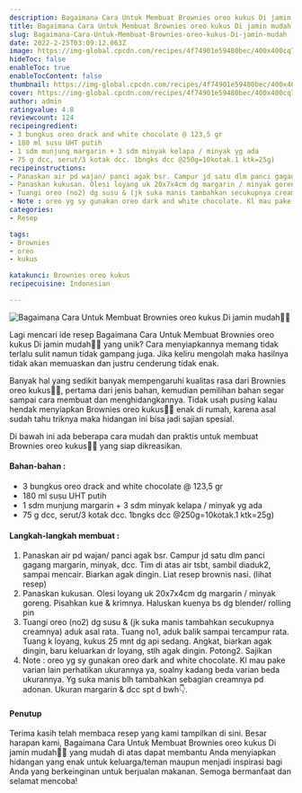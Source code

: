 ```yaml
---
description: Bagaimana Cara Untuk Membuat Brownies oreo kukus Di jamin mudah"
title: Bagaimana Cara Untuk Membuat Brownies oreo kukus Di jamin mudah
slug: Bagaimana-Cara-Untuk-Membuat-Brownies-oreo-kukus-Di-jamin-mudah
date: 2022-2-25T03:09:12.063Z
image: https://img-global.cpcdn.com/recipes/4f74901e59480bec/400x400cq70/photo.jpg
hideToc: false
enableToc: true
enableTocContent: false
thumbnail: https://img-global.cpcdn.com/recipes/4f74901e59480bec/400x400cq70/photo.jpg
cover: https://img-global.cpcdn.com/recipes/4f74901e59480bec/400x400cq70/photo.jpg
author: admin
ratingvalue: 4.8
reviewcount: 124
recipeingredient:
- 3 bungkus oreo drack and white chocolate @ 123,5 gr
- 180 ml susu UHT putih
- 1 sdm munjung margarin + 3 sdm minyak kelapa / minyak yg ada
- 75 g dcc, serut/3 kotak dcc. 1bngks dcc @250g=10kotak.1 ktk=25g)
recipeinstructions:
- Panaskan air pd wajan/ panci agak bsr. Campur jd satu dlm panci gagang margarin, minyak, dcc. Tim di atas air tsbt, sambil diaduk2, sampai mencair. Biarkan agak dingin. Liat resep brownis nasi. (lihat resep)
- Panaskan kukusan. Olesi loyang uk 20x7x4cm dg margarin / minyak goreng. Pisahkan kue & krimnya. Haluskan kuenya bs dg blender/ rolling pin
- Tuangi oreo (no2) dg susu & (jk suka manis tambahkan secukupnya creamnya) aduk asal rata. Tuang no1, aduk balik sampai tercampur rata. Tuang k loyang, kukus 25 mnt dg api sedang. Angkat, biarkan agak dingin, baru keluarkan dr loyang, stlh agak dingin. Potong2. Sajikan
- Note : oreo yg sy gunakan oreo dark and white chocolate. Kl mau pake varian lain perhatikan ukurannya ya, soalny kadang beda varian beda ukurannya. Yg suka manis blh tambahkan sebagian creamnya pd adonan. Ukuran margarin & dcc spt d bwh👇.
categories:
- Resep

tags:
- Brownies
- oreo
- kukus

katakunci: Brownies oreo kukus
recipecuisine: Indonesian

---
```


![Bagaimana Cara Untuk Membuat Brownies oreo kukus Di jamin mudah👩‍🍳](https://img-global.cpcdn.com/recipes/4f74901e59480bec/400x400cq70/photo.jpg)

Lagi mencari ide resep Bagaimana Cara Untuk Membuat Brownies oreo kukus Di jamin mudah👩‍🍳 yang unik? Cara menyiapkannya memang tidak terlalu sulit namun tidak gampang juga. Jika keliru mengolah maka hasilnya tidak akan memuaskan dan justru cenderung tidak enak.

Banyak hal yang sedikit banyak mempengaruhi kualitas rasa dari Brownies oreo kukus👩‍🍳, pertama dari jenis bahan, kemudian pemilihan bahan segar sampai cara membuat dan menghidangkannya. Tidak usah pusing kalau hendak menyiapkan Brownies oreo kukus👩‍🍳 enak di rumah, karena asal sudah tahu triknya maka hidangan ini bisa jadi sajian spesial.

Di bawah ini ada beberapa cara mudah dan praktis untuk membuat Brownies oreo kukus👩‍🍳 yang siap dikreasikan.

<!--inarticleads1-->

#### Bahan-bahan :

- 3 bungkus oreo drack and white chocolate @ 123,5 gr
- 180 ml susu UHT putih
- 1 sdm munjung margarin + 3 sdm minyak kelapa / minyak yg ada
- 75 g dcc, serut/3 kotak dcc. 1bngks dcc @250g=10kotak.1 ktk=25g)

<!--inarticleads2-->

#### Langkah-langkah membuat :

1. Panaskan air pd wajan/ panci agak bsr. Campur jd satu dlm panci gagang margarin, minyak, dcc. Tim di atas air tsbt, sambil diaduk2, sampai mencair. Biarkan agak dingin. Liat resep brownis nasi. (lihat resep)
1. Panaskan kukusan. Olesi loyang uk 20x7x4cm dg margarin / minyak goreng. Pisahkan kue & krimnya. Haluskan kuenya bs dg blender/ rolling pin
1. Tuangi oreo (no2) dg susu & (jk suka manis tambahkan secukupnya creamnya) aduk asal rata. Tuang no1, aduk balik sampai tercampur rata. Tuang k loyang, kukus 25 mnt dg api sedang. Angkat, biarkan agak dingin, baru keluarkan dr loyang, stlh agak dingin. Potong2. Sajikan
1. Note : oreo yg sy gunakan oreo dark and white chocolate. Kl mau pake varian lain perhatikan ukurannya ya, soalny kadang beda varian beda ukurannya. Yg suka manis blh tambahkan sebagian creamnya pd adonan. Ukuran margarin & dcc spt d bwh👇.

#### Penutup

Terima kasih telah membaca resep yang kami tampilkan di sini. Besar harapan kami, Bagaimana Cara Untuk Membuat Brownies oreo kukus Di jamin mudah👩‍🍳 yang mudah di atas dapat membantu Anda menyiapkan hidangan yang enak untuk keluarga/teman maupun menjadi inspirasi bagi Anda yang berkeinginan untuk berjualan makanan. Semoga bermanfaat dan selamat mencoba!